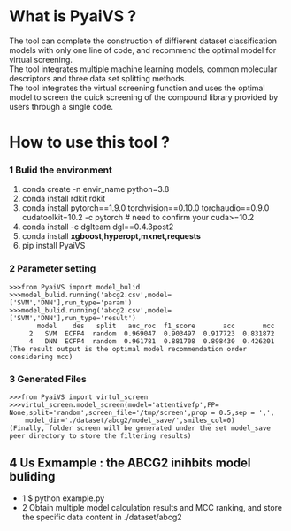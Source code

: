 # What is PyaiVS ?
The tool can complete the construction of diffierent dataset classification models with only one line of code, and recommend the optimal model for virtual screening.  
The tool integrates multiple machine learning models, common molecular descriptors and three data set splitting methods.   
The tool integrates the virtual screening function and uses the optimal model to screen the quick screening of the compound library provided by users through a single code.



# How to use this tool ?

### 1 Bulid the environment

1. conda create -n envir_name python=3.8              
2. conda install rdkit rdkit             
3. conda install pytorch==1.9.0 torchvision==0.10.0 torchaudio==0.9.0 cudatoolkit=10.2 -c pytorch  # need to confirm your cuda>=10.2  
4. conda install -c dglteam dgl==0.4.3post2   
5. conda install **xgboost,hyperopt,mxnet,requests**    
6. pip install PyaiVS   


### 2 Parameter setting

    >>>from PyaiVS import model_bulid
    >>>model_bulid.running('abcg2.csv',model=['SVM','DNN'],run_type='param')
    >>>model_bulid.running('abcg2.csv',model=['SVM','DNN'],run_type='result')
           model    des   split   auc_roc  f1_score       acc       mcc
         2   SVM  ECFP4  random  0.969047  0.903497  0.917723  0.831872
         4   DNN  ECFP4  random  0.961781  0.881708  0.898430  0.426201
    (The result output is the optimal model recommendation order considering mcc)

### 3 Generated Files



    >>>from PyaiVS import virtul_screen
    >>>virtul_screen.model_screen(model='attentivefp',FP= None,split='random',screen_file='/tmp/screen',prop = 0.5,sep = ',',
        model_dir='./dataset/abcg2/model_save/',smiles_col=0)
    (Finally, folder screen will be generated under the set model_save peer directory to store the filtering results)

## 4 Us Exmample : the ABCG2 inihbits model buliding

* 1 $ python example.py
* 2 Obtain multiple model calculation results and MCC ranking, and store the specific data content in ./dataset/abcg2
